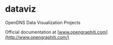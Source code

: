 dataviz
=======

OpenDNS Data Visualization Projects

Official documentation at [www.opengraphiti.com](http://www.opengraphiti.com/)

